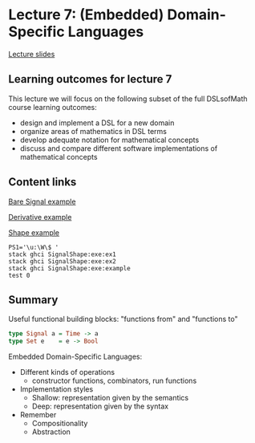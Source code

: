 # Lecture 7: (Embedded) Domain-Specific Languages

[Lecture slides](https://rawgit.com/DSLsofMath/DSLsofMath/master/Lectures/07/slides.html)

## Learning outcomes for lecture 7

This lecture we will focus on the following subset of the full
DSLsofMath course learning outcomes:
* design and implement a DSL for a new domain
* organize areas of mathematics in DSL terms
* develop adequate notation for mathematical concepts
* discuss and compare different software implementations of mathematical concepts

## Content links

[Bare Signal example](ex1/BareSignalExample.lhs)

[Derivative example](ex1/Derivative.lhs)

[Shape example](src/Example.hs)

```shell
PS1='\u:\W\$ '
stack ghci SignalShape:exe:ex1
stack ghci SignalShape:exe:ex2
stack ghci SignalShape:exe:example
test 0
```


## Summary

Useful functional building blocks: "functions from" and "functions to"

```Haskell
type Signal a = Time -> a
type Set e    = e -> Bool
```

Embedded Domain-Specific Languages:

* Different kinds of operations
    * constructor functions, combinators, run functions
* Implementation styles
    * Shallow: representation given by the semantics
    * Deep: representation given by the syntax
* Remember
    * Compositionality
    * Abstraction
